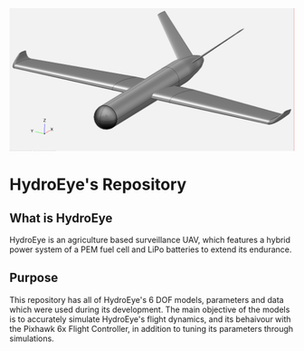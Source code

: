 ![alt text](https://github.com/Fer-29/HydroEye-GNC/blob/main/HITL%20Model/s.PNG)
# HydroEye's Repository
## What is HydroEye
HydroEye is an agriculture based surveillance UAV, which features a hybrid power system of a PEM fuel cell and LiPo batteries to extend its endurance.
## Purpose
This repository has all of HydroEye's 6 DOF models, parameters and data which were used during its development. The main objective of the models is to accurately simulate HydroEye's flight dynamics, and its behaivour with the Pixhawk 6x Flight Controller, in addition to tuning its parameters through simulations. 

